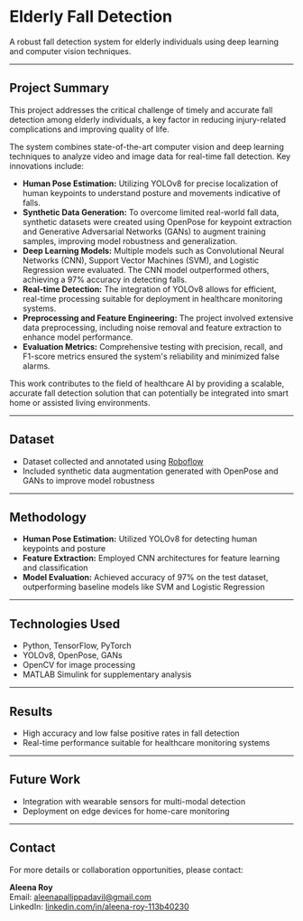 # Elderly Fall Detection

A robust fall detection system for elderly individuals using deep learning and computer vision techniques.

---

## Project Summary

This project addresses the critical challenge of timely and accurate fall detection among elderly individuals, a key factor in reducing injury-related complications and improving quality of life.

The system combines state-of-the-art computer vision and deep learning techniques to analyze video and image data for real-time fall detection. Key innovations include:

- **Human Pose Estimation:** Utilizing YOLOv8 for precise localization of human keypoints to understand posture and movements indicative of falls.
- **Synthetic Data Generation:** To overcome limited real-world fall data, synthetic datasets were created using OpenPose for keypoint extraction and Generative Adversarial Networks (GANs) to augment training samples, improving model robustness and generalization.
- **Deep Learning Models:** Multiple models such as Convolutional Neural Networks (CNN), Support Vector Machines (SVM), and Logistic Regression were evaluated. The CNN model outperformed others, achieving a 97% accuracy in detecting falls.
- **Real-time Detection:** The integration of YOLOv8 allows for efficient, real-time processing suitable for deployment in healthcare monitoring systems.
- **Preprocessing and Feature Engineering:** The project involved extensive data preprocessing, including noise removal and feature extraction to enhance model performance.
- **Evaluation Metrics:** Comprehensive testing with precision, recall, and F1-score metrics ensured the system's reliability and minimized false alarms.

This work contributes to the field of healthcare AI by providing a scalable, accurate fall detection solution that can potentially be integrated into smart home or assisted living environments.

---

## Dataset

- Dataset collected and annotated using [Roboflow](https://roboflow.com/)  
- Included synthetic data augmentation generated with OpenPose and GANs to improve model robustness

---

## Methodology

- **Human Pose Estimation:** Utilized YOLOv8 for detecting human keypoints and posture  
- **Feature Extraction:** Employed CNN architectures for feature learning and classification  
- **Model Evaluation:** Achieved accuracy of 97% on the test dataset, outperforming baseline models like SVM and Logistic Regression

---

## Technologies Used

- Python, TensorFlow, PyTorch  
- YOLOv8, OpenPose, GANs  
- OpenCV for image processing  
- MATLAB Simulink for supplementary analysis

---

## Results

- High accuracy and low false positive rates in fall detection  
- Real-time performance suitable for healthcare monitoring systems

---

## Future Work

- Integration with wearable sensors for multi-modal detection  
- Deployment on edge devices for home-care monitoring

---

## Contact

For more details or collaboration opportunities, please contact:

**Aleena Roy**  
Email: aleenapallippadavil@gmail.com  
LinkedIn: [linkedin.com/in/aleena-roy-113b40230](https://www.linkedin.com/in/aleena-roy-113b40230)
